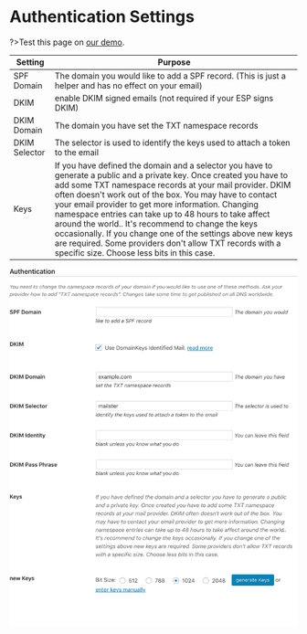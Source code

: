 # Authentication Settings

?>Test this page on [our demo](https://demo.mailster.co/wp-admin/edit.php?post_type=newsletter&page=mailster_settings#authentication).


Setting | Purpose
--- | ---
SPF Domain | The domain you would like to add a SPF record. (This is just a helper and has no effect on your email)
DKIM | enable DKIM signed emails (not required if your ESP signs DKIM)
DKIM Domain |The domain you have set the TXT namespace records
DKIM Selector | The selector is used to identify the keys used to attach a token to the email
Keys | If you have defined the domain and a selector you have to generate a public and a private key. Once created you have to add some TXT namespace records at your mail provider. DKIM often doesn't work out of the box. You may have to contact your email provider to get more information. Changing namespace entries can take up to 48 hours to take affect around the world.. It's recommend to change the keys occasionally. If you change one of the settings above new keys are required. Some providers don't allow TXT records with a specific size. Choose less bits in this case.

![Authentication Settings Screen](/assets/settings-authentication.png)
